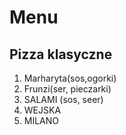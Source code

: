 # Menu

## Pizza klasyczne 
1. Marharyta(sos,ogorki)
2. Frunzi(ser, pieczarki)
3. SALAMI (sos, seer)
4. WEJSKA
5. MILANO

